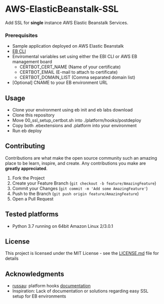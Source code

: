 # AWS-ElasticBeanstalk-SSL

Add SSL for **single** instance AWS Elastic Beanstalk Services.

### Prerequisites

- Sample application deployed on AWS Elastic Beanstalk
- [EB CLI](https://github.com/aws/aws-elastic-beanstalk-cli-setup)
- Enviromental variables set using either the EBI CLI or AWS EB management board
  - CERTBOT_CERT_NAME (Name of your certificate)
  - CERTBOT_EMAIL (E-mail to attach to certificate)
  - CERTBOT_DOMAIN_LIST (Comma separated domain list)
- [Optional] CNAME to your EB environment URL

## Usage

- Clone your environment using eb init and eb labs download
- Clone this repository
- Move 00_ssl_setup_certbot.sh into ./platform/hooks/postdeploy
- Copy both .ebextensions and .platform into your environment
- Run eb deploy

## Contributing

Contributions are what make the open source community such an amazing place to be learn, inspire, and create. Any contributions you make are **greatly appreciated**.

1. Fork the Project
2. Create your Feature Branch (`git checkout -b feature/AmazingFeature`)
3. Commit your Changes (`git commit -m 'Add some AmazingFeature'`)
4. Push to the Branch (`git push origin feature/AmazingFeature`)
5. Open a Pull Request

## Tested platforms

- Python 3.7 running on 64bit Amazon Linux 2/3.0.1

## License

This project is licensed under the MIT License - see the [LICENSE.md](https://github.com/HausCloud/AWS-ElasticBeanstalk-SSL/blob/master/LICENSE) file for details

## Acknowledgments

- [russau](https://github.com/russau): platform hooks [documentation](https://docs.aws.amazon.com/elasticbeanstalk/latest/dg/platforms-linux-extend.html)
- Inspiration: Lack of documentation or solutions regarding easy SSL setup for EB environments
